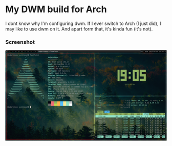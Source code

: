 # My DWM build for Arch
I dont know why I'm configuring dwm. If I ever switch to Arch (I just did), I may like to use dwm on it. And apart form that, it's kinda fun (it's not).
### Screenshot
![A screenshot](arch-screenshot.png)
